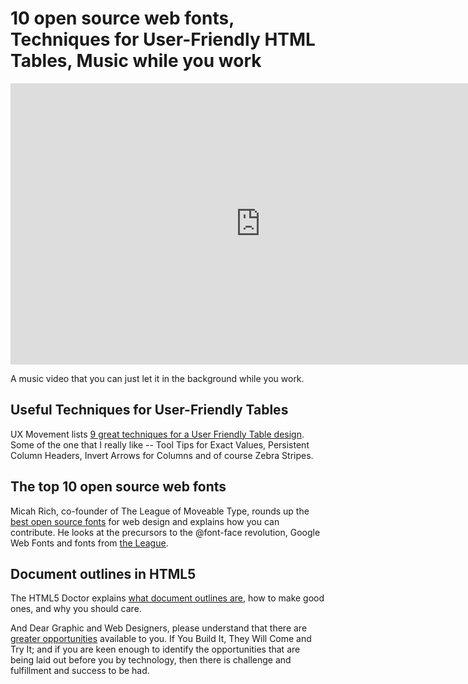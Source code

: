 # 10 open source web fonts, Techniques for User-Friendly HTML Tables, Music while you work

<iframe width="800" height="450" src="http://www.youtube.com/embed/yoN6XfyQsr4" frameborder="0" allowfullscreen></iframe>

A music video that you can just let it in the background while you work.

## Useful Techniques for User-Friendly Tables

UX Movement lists <a href="http://uxmovement.com/content/useful-techniques-for-user-friendly-tables/">9 great techniques for a User Friendly Table design</a>. Some of the one that I really like -- Tool Tips for Exact Values, Persistent Column Headers, Invert Arrows for Columns and of course Zebra Stripes.

## The top 10 open source web fonts

Micah Rich, co-founder of The League of Moveable Type, rounds up the <a href="http://www.netmagazine.com/features/top-10-open-source-web-fonts">best open source fonts</a> for web design and explains how you can contribute. He looks at the precursors to the @font-face revolution, Google Web Fonts and fonts from <a href="http://www.theleagueofmoveabletype.com/">the League</a>.

## Document outlines in HTML5

The HTML5 Doctor explains <a href="http://html5doctor.com/document-outlines/">what document outlines are</a>, how to make good ones, and why you should care.

And Dear Graphic and Web Designers, please understand that there are <a href="http://pieratt.tumblr.com/post/7537191978/dear-graphic-and-web-designers-please-understand-that">greater opportunities</a> available to you. If You Build It, They Will Come and Try It; and if you are keen enough to identify the opportunities that are being laid out before you by technology, then there is challenge and fulfillment and success to be had.
